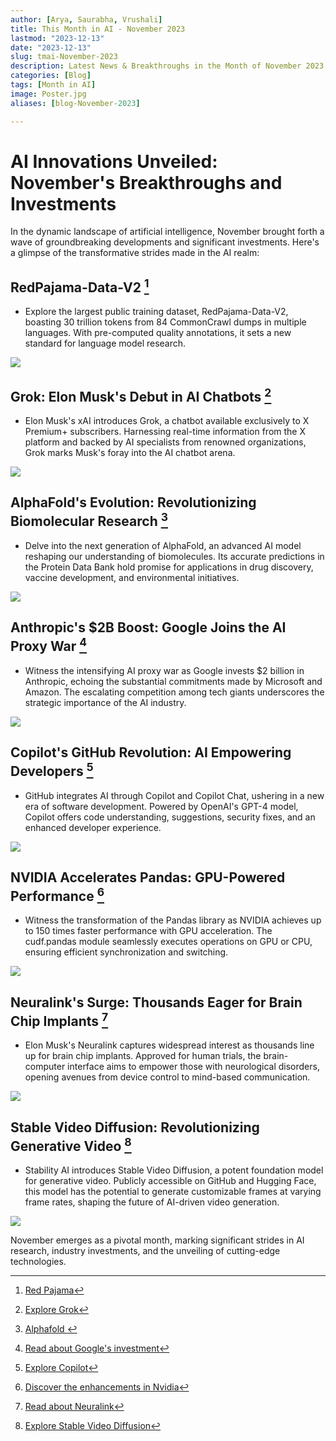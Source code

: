 ```yaml
---
author: [Arya, Saurabha, Vrushali]
title: This Month in AI - November 2023
lastmod: "2023-12-13"
date: "2023-12-13"
slug: tmai-November-2023
description: Latest News & Breakthroughs in the Month of November 2023 in AI.
categories: [Blog]
tags: [Month in AI]
image: Poster.jpg
aliases: [blog-November-2023]

---
```




# AI Innovations Unveiled: November's Breakthroughs and Investments  

In the dynamic landscape of artificial intelligence, November brought forth a wave of groundbreaking developments and significant investments. Here's a glimpse of the transformative strides made in the AI realm:

## 	RedPajama-Data-V2 [^1]
 
   - Explore the largest public training dataset, RedPajama-Data-V2, boasting 30 trillion tokens from 84 CommonCrawl dumps in multiple languages. With pre-computed quality annotations, it sets a new standard for language model research.

![](redpajama.png)



##  Grok: Elon Musk's Debut in AI Chatbots [^2]
   - Elon Musk's xAI introduces Grok, a chatbot available exclusively to X Premium+ subscribers. Harnessing real-time information from the X platform and backed by AI specialists from renowned organizations, Grok marks Musk's foray into the AI chatbot arena.
   
  ![](grok.webp)



##  AlphaFold's Evolution: Revolutionizing Biomolecular Research [^3]
   - Delve into the next generation of AlphaFold, an advanced AI model reshaping our understanding of biomolecules. Its accurate predictions in the Protein Data Bank hold promise for applications in drug discovery, vaccine development, and environmental initiatives.


![](alphafold.png)



##  Anthropic's $2B Boost: Google Joins the AI Proxy War  [^4] 
   - Witness the intensifying AI proxy war as Google invests $2 billion in Anthropic, echoing the substantial commitments made by Microsoft and Amazon. The escalating competition among tech giants underscores the strategic importance of the AI industry.


![](anthropic.png)


##  Copilot's GitHub Revolution: AI Empowering Developers [^5] 
   - GitHub integrates AI through Copilot and Copilot Chat, ushering in a new era of software development. Powered by OpenAI's GPT-4 model, Copilot offers code understanding, suggestions, security fixes, and an enhanced developer experience.


![](github_copilot.jpg)



##  NVIDIA Accelerates Pandas: GPU-Powered Performance [^6]
   - Witness the transformation of the Pandas library as NVIDIA achieves up to 150 times faster performance with GPU acceleration. The cudf.pandas module seamlessly executes operations on GPU or CPU, ensuring efficient synchronization and switching.


![](nvidia.png)


##  Neuralink's Surge: Thousands Eager for Brain Chip Implants [^7]
   - Elon Musk's Neuralink captures widespread interest as thousands line up for brain chip implants. Approved for human trials, the brain-computer interface aims to empower those with neurological disorders, opening avenues from device control to mind-based communication.


 ![](neural_link.png)

##  Stable Video Diffusion: Revolutionizing Generative Video [^8]
   - Stability AI introduces Stable Video Diffusion, a potent foundation model for generative video. Publicly accessible on GitHub and Hugging Face, this model has the potential to generate customizable frames at varying frame rates, shaping the future of AI-driven video generation.

  ![](stable_video.png)



November emerges as a pivotal month, marking significant strides in AI research, industry investments, and the unveiling of cutting-edge technologies.



[^1]: [Red Pajama](https://together.ai/blog/redpajama-data-v2)

[^2]: [Explore Grok](https://mashable.com/article/elon-musk-x-ai-update)

[^3]: [Alphafold ](https://deepmind.google/discover/blog/a-glimpse-of-the-next-generation-of-alphafold/)

[^4]: [Read about Google's investment](https://techcrunch.com/2023/10/27/ais-proxy-war-heats-up-as-google-reportedly-backs-anthropic-with-2b/)

[^5]: [Explore Copilot](https://github.blog/2023-11-08-universe-2023-copilot-transforms-github-into-the-ai-powered-developer-platform/)

[^6]: [Discover the enhancements in Nvidia](https://rapids.ai/cudf-pandas/)

[^7]: [Read about Neuralink](https://www.businessinsider.com/neuralink-will-take-25-minutes-insert-brain-elon-musk-reportedly-2023-11)

[^8]: [Explore Stable Video Diffusion](https://stability.ai/news/stable-video-diffusion-open-ai-video-model)

